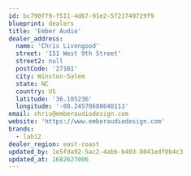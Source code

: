 ```yaml
---
id: bc790ff9-f511-4d67-91e2-5f21749729f9
blueprint: dealers
title: 'Ember Audio'
dealer_address:
  name: 'Chris Livengood'
  street: '151 West 9th Street'
  street2: null
  postCode: '27101'
  city: Winston-Salem
  state: NC
  country: US
  latitude: '36.105236'
  longitude: '-80.24578688648113'
email: chris@emberaudiodesign.com
website: 'https://www.emberaudiodesign.com'
brands:
  - lab12
dealer_region: east-coast
updated_by: 1e5fda92-5ac2-4abb-b403-8041edf0b4c3
updated_at: 1682627006
---
```

